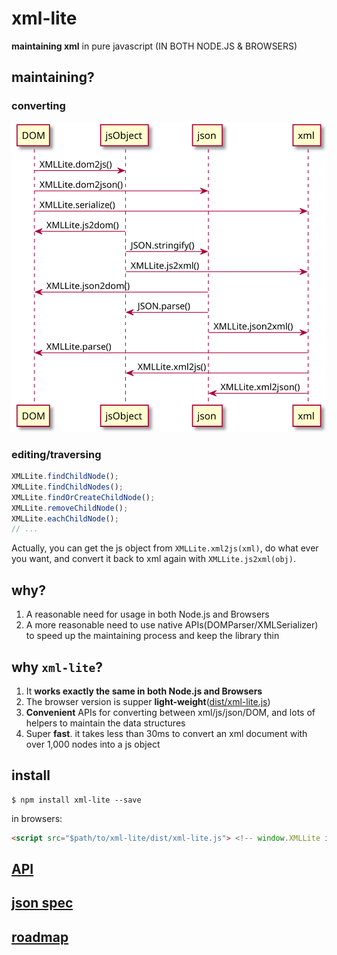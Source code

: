 xml-lite
========

**maintaining xml** in pure javascript (IN BOTH NODE.JS &amp; BROWSERS)

## maintaining?

### converting

![converting](./assets/converting.svg)

### editing/traversing

```javascript
XMLLite.findChildNode();
XMLLite.findChildNodes();
XMLLite.findOrCreateChildNode();
XMLLite.removeChildNode();
XMLLite.eachChildNode();
// ...
```

Actually, you can get the js object from `XMLLite.xml2js(xml)`, do what ever you want, and convert it back to xml again with `XMLLite.js2xml(obj)`.

## why?

1. A reasonable need for usage in both Node.js and Browsers
2. A more reasonable need to use native APIs(DOMParser/XMLSerializer) to speed up the maintaining process and keep the library thin

## why `xml-lite`?

1. It **works exactly the same in both Node.js and Browsers**
2. The browser version is supper **light-weight**([dist/xml-lite.js](./dist/xml-lite.js))
3. **Convenient** APIs for converting between xml/js/json/DOM, and lots of helpers to maintain the data structures
4. Super **fast**. it takes less than 30ms to convert an xml document with over 1,000 nodes into a js object

## install

```shell
$ npm install xml-lite --save
```

in browsers:

```html
<script src="$path/to/xml-lite/dist/xml-lite.js"> <!-- window.XMLLite is available -->
```

## [API](./doc/api.md)

## [json spec](./doc/json-spec.md)

## [roadmap](./doc/roadmap.md)

